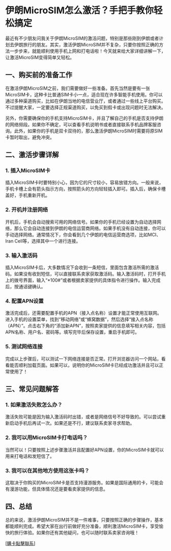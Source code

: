 # 伊朗MicroSIM怎么激活？手把手教你轻松搞定

最近有不少朋友问我关于伊朗MicroSIM的激活问题，特别是那些刚到伊朗或者计划去伊朗旅行的朋友。其实，激活伊朗MicroSIM并不复杂，只要你按照正确的方法一步步来，就能顺利使用手机上网和打电话啦！今天就来给大家详细讲解一下，让激活MicroSIM变得简单又轻松。

## 一、购买前的准备工作

在激活伊朗MicroSIM之前，我们需要做好一些准备。首先当然是要有一张MicroSIM卡，这种卡比普通SIM卡小一点，适合现在许多智能手机使用。你可以通过多种渠道购买，比如在伊朗当地的电信营业厅，或者通过一些线上平台购买。不过提醒大家，一定要选择正规渠道购买，以免买到假卡或出现问题时无法解决。

另外，你需要确保你的手机支持MicroSIM卡，并且了解自己的手机是否支持伊朗的网络频段。如果你不确定，可以查看手机说明书或者直接联系手机品牌客服咨询。此外，如果你的手机是双卡双待的，那么激活伊朗MicroSIM时需要将原SIM卡暂时取出，避免冲突。

## 二、激活步骤详解

### 1. 插入MicroSIM卡

插入MicroSIM卡时要特别小心，因为它的尺寸较小，容易放错方向。一般来说，手机卡槽上会有箭头指示方向，按照箭头的方向轻轻插入即可。插入后，确保卡槽盖好，手机重新开机。

### 2. 开机并注册网络

开机后，手机会自动搜索可用的网络信号。如果你的手机已经设置为自动选择网络，那么它会自动连接到伊朗的电信运营商网络。如果手机没有自动连接，你可以手动选择网络。通常情况下，你会看到几个伊朗的电信运营商选项，比如MCI、Iran Cell等，选择其中一个进行连接。

### 3. 输入激活码

插入MicroSIM卡后，大多数情况下会收到一条短信，里面包含激活所需的激活码。如果没有收到短信，可以直接联系卖家获取激活码。输入激活码时，打开手机上的拨号界面，输入“*100#”或者根据卖家提供的具体指令进行操作。输入完成后，按通话键确认。

### 4. 配置APN设置

激活完成后，还需要配置手机的APN（接入点名称）设置才能正常使用互联网。进入手机的设置菜单，找到“移动网络”或“蜂窝数据”，然后选择“接入点名称（APN）”。点击右下角的“添加新APN”，按照卖家提供的信息填写相关内容，包括APN名称、用户名、密码等。填写完毕后保存设置，重启手机即可。

### 5. 测试网络连接

完成以上步骤后，可以测试一下网络连接是否正常。打开浏览器访问一个网站，看看能否顺利加载页面。如果可以，说明你的MicroSIM卡已经成功激活并且可以正常使用了！

## 三、常见问题解答

### 1. 如果激活失败怎么办？

激活失败可能是因为输入激活码时出错，或者是网络信号不好导致的。可以尝试重新启动手机后再试一次。如果还是不行，建议联系卖家寻求帮助。

### 2. 我可以用MicroSIM卡打电话吗？

当然可以！只要按照上述步骤激活并且配置好APN设置，你的MicroSIM卡就可以用来打电话和发短信了。

### 3. 我可以在其他地方使用这张卡吗？

这取决于你购买的MicroSIM卡是否支持漫游服务。如果是国际通用的卡，可能会有漫游功能，但具体情况还是要看卖家提供的信息。

## 四、总结

总的来说，激活伊朗MicroSIM并不是一件难事，只要按照正确的步骤操作，基本都能顺利完成。希望大家在出行前做好充分准备，顺利激活MicroSIM卡，享受愉快的旅行体验。如果你还有其他疑问，也可以随时联系卖家咨询哦！

[[購卡點擊聯系](https://t.me/s/esim1088)]